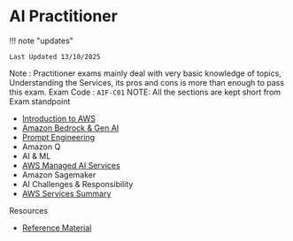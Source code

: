 # AI Practitioner

!!! note "updates"

    Last Updated 13/10/2025

Note : Practitioner exams mainly deal with very basic knowledge of topics, Understanding the Services, its pros and cons is more than enough to pass this exam.
Exam Code : `AIF-C01`
NOTE: All the sections are kept short from Exam standpoint

- [Introduction to AWS](introduction.md)
- [Amazon Bedrock & Gen AI](bedrock_genai.md)
- [Prompt Engineering](prompt.md)
- Amazon Q
- AI & ML
- [AWS Managed AI Services](managed_ai.md)
- Amazon Sagemaker
- AI Challenges & Responsibility
- [AWS Services Summary](aws_services.md)

Resources

- [Reference Material](https://courses.datacumulus.com/downloads/certified-ai-practitioner-9u8/)